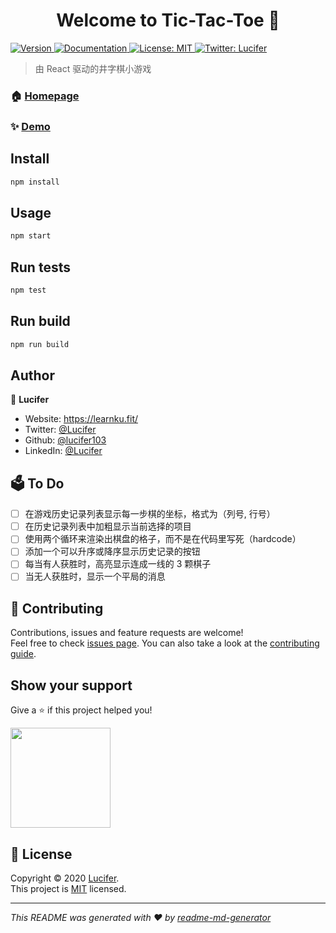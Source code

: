 <h1 align="center">Welcome to Tic-Tac-Toe 👋</h1>
<p>
  <a href="https://www.npmjs.com/package/tictactoe" target="_blank">
    <img alt="Version" src="https://img.shields.io/npm/v/tictactoe.svg">
  </a>
  <a href="https://learnku.fit/" target="_blank">
    <img alt="Documentation" src="https://img.shields.io/badge/documentation-yes-brightgreen.svg" />
  </a>
  <a href="https://learnku.fit/" target="_blank">
    <img alt="License: MIT" src="https://img.shields.io/badge/License-MIT-yellow.svg" />
  </a>
  <a href="https://twitter.com/Lucifer" target="_blank">
    <img alt="Twitter: Lucifer" src="https://img.shields.io/twitter/follow/Lucifer.svg?style=social" />
  </a>
</p>

> 由 React 驱动的井字棋小游戏

### 🏠 [Homepage](https://learnku.fit/)

### ✨ [Demo](https://learnku.fit/)

## Install

```sh
npm install
```

## Usage

```sh
npm start
```

## Run tests

```sh
npm test
```

## Run build

```sh
npm run build
```

## Author

👤 **Lucifer**

- Website: https://learnku.fit/
- Twitter: [@Lucifer](https://twitter.com/Lucifer)
- Github: [@lucifer103](https://github.com/lucifer103)
- LinkedIn: [@Lucifer](https://linkedin.com/in/Lucifer)

## 🗳 To Do

- [ ] 在游戏历史记录列表显示每一步棋的坐标，格式为（列号, 行号）
- [ ] 在历史记录列表中加粗显示当前选择的项目
- [ ] 使用两个循环来渲染出棋盘的格子，而不是在代码里写死（hardcode）
- [ ] 添加一个可以升序或降序显示历史记录的按钮
- [ ] 每当有人获胜时，高亮显示连成一线的 3 颗棋子
- [ ] 当无人获胜时，显示一个平局的消息

## 🤝 Contributing

Contributions, issues and feature requests are welcome!<br />Feel free to check [issues page](https://github.com/lucifer103/tic-tac-toe/issues). You can also take a look at the [contributing guide](https://learnku.fit/).

## Show your support

Give a ⭐️ if this project helped you!

<a href="https://www.patreon.com/Lucifer">
  <img src="https://c5.patreon.com/external/logo/become_a_patron_button@2x.png" width="160">
</a>

## 📝 License

Copyright © 2020 [Lucifer](https://github.com/lucifer103).<br />
This project is [MIT](https://learnku.fit/) licensed.

---

_This README was generated with ❤️ by [readme-md-generator](https://github.com/kefranabg/readme-md-generator)_
